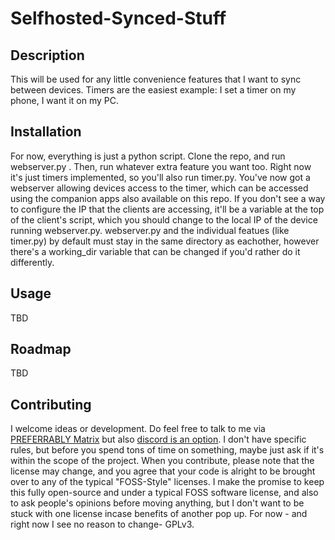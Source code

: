 # Selfhosted-Synced-Stuff

## Description
This will be used for any little convenience features that I want to sync between devices. Timers are the easiest example: I set a timer on my phone, I want it on my PC.

## Installation
For now, everything is just a python script. Clone the repo, and run webserver.py . Then, run whatever extra feature you want too. Right now it's just timers implemented, so you'll also run timer.py. You've now got a webserver allowing devices access to the timer, which can be accessed using the companion apps also available on this repo. If you don't see a way to configure the IP that the clients are accessing, it'll be a variable at the top of the client's script, which you should change to the local IP of the device running webserver.py. webserver.py and the individual featues (like timer.py) by default must stay in the same directory as eachother, however there's a working_dir variable that can be changed if you'd rather do it differently.

## Usage
TBD

## Roadmap
TBD

## Contributing
I welcome ideas or development. Do feel free to talk to me via [PREFERRABLY Matrix](https://matrix.to/#/#issac-dowling:matrix.org) but also [discord is an option](https://discord.com/invite/rmQX5984g8). I don't have specific rules, but before you spend tons of time on something, maybe just ask if it's within the scope of the project. When you contribute, please note that the license may change, and you agree that your code is alright to be brought over to any of the typical "FOSS-Style" licenses. I make the promise to keep this fully open-source and under a typical FOSS software license, and also to ask people's opinions before moving anything, but I don't want to be stuck with one license incase benefits of another pop up. For now - and right now I see no reason to change- GPLv3.
